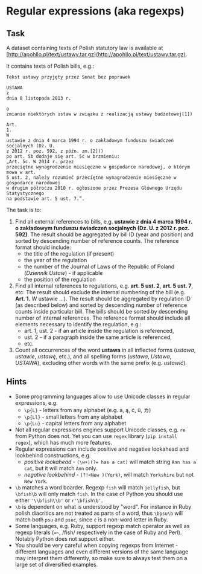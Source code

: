 # Regular expressions (aka regexps)

## Task

A dataset containing texts of Polish statutory law is available at [http://apohllo.pl/text/ustawy.tar.gz](http://apohllo.pl/text/ustawy.tar.gz).

It contains texts of Polish bills, e.g.:

```
Tekst ustawy przyjęty przez Senat bez poprawek
 
USTAWA
z
dnia 8 listopada 2013 r.
 
o
zmianie niektórych ustaw w związku z realizacją ustawy budżetowej[1])
 
Art.
1. 
W
ustawie z dnia 4 marca 1994 r. o zakładowym funduszu świadczeń socjalnych (Dz. U.
z 2012 r. poz. 592, z późn. zm.[2]))
po art. 5b dodaje się art. 5c w brzmieniu:
„Art. 5c. W 2014 r. przez
przeciętne wynagrodzenie miesięczne w gospodarce narodowej, o którym mowa w art.
5 ust. 2, należy rozumieć przeciętne wynagrodzenie miesięczne w gospodarce narodowej
w drugim półroczu 2010 r. ogłoszone przez Prezesa Głównego Urzędu Statystycznego
na podstawie art. 5 ust. 7.”.
```

The task is to:
1. Find all external references to bills, e.g. **ustawie z dnia 
   4 marca 1994 r. o zakładowym funduszu świadczeń socjalnych (Dz. U.  z 2012 r. poz. 592)**.
   The result should be aggregated by bill ID (year and position) and sorted by descending number of reference
   counts. The reference format should include:
   * the title of the regulation (if present)
   * the year of the regulation
   * the number of the Journal of Laws of the Republic of Poland (*Dziennik Ustaw*) - if applicable
   * the position of the regulation
1. Find all internal references to regulations, e.g.  **art.  5 ust. 2**, **art. 5 ust. 7**, etc. The result should
   exclude the internal numbering of the bill (e.g. **Art. 1.** W ustawie ...).
   The result should be aggregated by regulation ID (as described below) and sorted by descending number of reference
   counts inside particular bill. The bills should be sorted by descending number of internal references. 
   The reference format should include all elements necessary to identify the regulation, e.g.:
   * art. 1, ust. 2 - if an article inside the regulation is referenced,
   * ust. 2 - if a paragraph inside the same article is referenced,
   * etc.
1. Count all occurrences of the word **ustawa** in all inflected forms (*ustawa*, *ustawie*, *ustawę*, etc.),
   and all spelling forms (*ustawa*, *Ustawa*, *USTAWA*), excluding other words with the same prefix (e.g. *ustawić*).


## Hints

* Some programming languages allow to use Unicode classes in regular expressions, e.g.
  * `\p{L}` - letters from any alphabet (e.g. a, ą, ć, ü, カ)
  * `\p{Ll}` - small letters from any alphabet
  * `\p{Lu}` - capital letters from any alphabet
* Not all regular expressions engines support Unicode classes, e.g. `re` from Python does not.
  Yet you can use `regex` library (`pip install regex`), which has much more features.
* Regular expressions can include positive and negative lookahead and lookbehind constructions, e.g.
  * *positive lookahead* - `(\w+)(?= has a cat)` will match string `Ann has a cat`, but it will match `Ann` only.
  * *negative lookbehind* - `(?!<New )(York)`, will match `Yorkshire` but not `New York`.
* `\b` matches a word boarder. Regexp `fish` will match `jellyfish`, but `\bfish\b` will only match `fish`.
  In the case of Python you should use either `'\\bfish\\b'` or `r'\bfish\b'`.
* `\b` is dependent on what is understood by "word". For instance in Ruby polish diacritics are not treated as parts of
  a word, thus `\bpsu\b` will match both `psu` and `psuć`, since `ć` is a non-word letter in Ruby.
* Some languages, e.g. Ruby, support regexp match operator as well as regexp literals (`=~`, /fish/ respectively 
  in the case of Ruby and Perl). Notably Python does not support either.
* You should be very careful when copying regexps from Internet - different languages and even different versions of the
  same language may interpret them differently, so make sure to always test them on a large set of diversified examples.
  